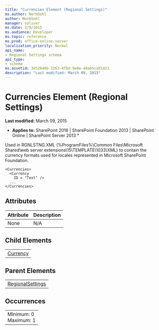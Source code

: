 ```yaml
---
title: "Currencies Element (Regional Settings)"
ms.author: NormSohl
author: NormSohl
manager: soliver
ms.date: 3/9/2015
ms.audience: Developer
ms.topic: reference
ms.prod: office-online-server
localization_priority: Normal
api_name:
- Regional Settings schema
api_type:
- schema
ms.assetid: 3452646b-3263-4fbd-9e8e-48ab5ca91421
description: "Last modified: March 09, 2015"
---
```


# Currencies Element (Regional Settings)

 **Last modified:** March 09, 2015 
  
 * **Applies to:** SharePoint 2016 | SharePoint Foundation 2013 | SharePoint Online | SharePoint Server 2013 * 
  
Used in RGNLSTNG.XML (%ProgramFiles%\Common Files\Microsoft Shared\web server extensions\15\TEMPLATE\1033\XML) to contain the currency formats used for locales represented in Microsoft SharePoint Foundation.
  
```
<Currencies>
  <Currency
    ID = "Text" />
  ...
</Currencies>
```

## Attributes

|**Attribute**|**Description**|
|:-----|:-----|
|None  <br/> |N/A  <br/> |
   
## Child Elements

||
|:-----|
|[Currency](currency-element-regional-settings.md)|
   
## Parent Elements

||
|:-----|
|[RegionalSettings](regionalsettings-element-regional-settings.md)|
   
## Occurrences

||
|:-----|
|Minimum: 0  <br/> Maximum: 1  <br/> |
   

